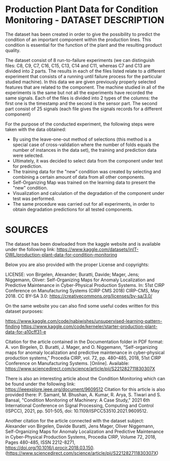 # Production Plant Data for Condition Monitoring - DATASET DESCRIPTION

The dataset has been created in order to give the possibility to predict the condition of an important component within the production lines. This condition is essential for the function of the plant and the resulting product quality.

The dataset consist of 8 run-to-failure experiments (we can distinguish files: C8, C9, C7, C16, C15, C13, C14 and C11, whereas C7 and C13 are divided into 2 parts. The results in each of the files listed relate to a different experiment that consists of a running until failure process for the particular studied machine). In this data we are given previously properly selected features that are related to the component. The machine studied in all of the experiments is the same but not all the experiments have recorded the same signals.
Each of the files is divided into 2 types of the columns: the first one is the timestamp and the second is the sensor part. The second part consist of 25 signals (each file gives the signals records for a different component)

For the purpose of the conducted experiment, the following steps were taken with the data obtained:
* By using the leave-one-out method of selections (this method is a special case of cross-validation where the number of folds equals the number of instances in the data set), the training and prediction data were selected.
* Ultimately, it was decided to select data from the component under test for prediction.
* The training data for the "new" condition was created by selecting and combining a certain amount of data from all other components.
* Self-Organizing Map was trained on the learning data to present the "new" condition.
* Visualization and calculation of the degradation of the component under test was performed. 
* The same procedure was carried out for all experiments, in order to obtain degradation predictions for all tested components.

# SOURCES

The dataset has been dowloaded from the kaggle website and is available under the following link: 
https://www.kaggle.com/datasets/inIT-OWL/production-plant-data-for-condition-monitoring

Below you are also provided with the proper License and copyrights:

LICENSE: von Birgelen, Alexander; Buratti, Davide; Mager, Jens; Niggemann, Oliver: Self-Organizing Maps for Anomaly Localization and Predictive Maintenance in Cyber-Physical Production Systems. In: 51st CIRP Conference on Manufacturing Systems (CIRP CMS 2018) CIRP-CMS, May 2018.
CC BY-SA 3.0: https://creativecommons.org/licenses/by-sa/3.0/


On the same website you can also find some useful codes written for this dataset purposes:

https://www.kaggle.com/code/nabiwishes/unsupervised-learning-pattern-finding
https://www.kaggle.com/code/kerneler/starter-production-plant-data-for-a10cff31-e



Citation for the article contained in the Documentation folder in PDF format:
A. von Birgelen, D. Buratti, J. Mager, and O. Niggemann, “Self-organizing maps for anomaly localization and predictive maintenance in cyber-physical production systems,” Procedia CIRP, vol. 72, pp. 480–485, 2018, 51st CIRP Conference on Manufacturing Systems. [Online]. Available:
https://www.sciencedirect.com/science/article/pii/S221282711830307X


There is also an interesting article about the Condition Monitoring which can be found under the following link: https://ieeexplore.ieee.org/document/9609512
Citation for this article is also provided there: P. Samant, M. Bhushan, A. Kumar, R. Arya, S. Tiwari and S. Bansal, "Condition Monitoring of Machinery: A Case Study," 2021 6th International Conference on Signal Processing, Computing and Control (ISPCC), 2021, pp. 501-505, doi: 10.1109/ISPCC53510.2021.9609512.


Another citation for the article connected with the dataset subject: 
Alexander von Birgelen, Davide Buratti, Jens Mager, Oliver Niggemann, Self-Organizing Maps for Anomaly Localization and Predictive Maintenance in Cyber-Physical Production Systems, Procedia CIRP, Volume 72, 2018, Pages 480-485, ISSN 2212-8271, https://doi.org/10.1016/j.procir.2018.03.150.
(https://www.sciencedirect.com/science/article/pii/S221282711830307X)
